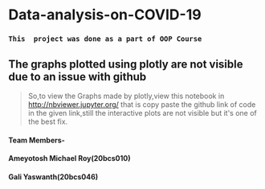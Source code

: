 # Data-analysis-on-COVID-19
 ###  ```This  project was done as a part of OOP Course```
## The graphs plotted using plotly are not visible due to an issue with github
> So,to view the Graphs made by plotly,view this notebook in  http://nbviewer.jupyter.org/ that is copy paste the github link of code in the given link,still the interactive plots are not visible but it's one of the best fix.

#### Team Members-
#### Ameyotosh Michael Roy(20bcs010)
#### Gali Yaswanth(20bcs046)